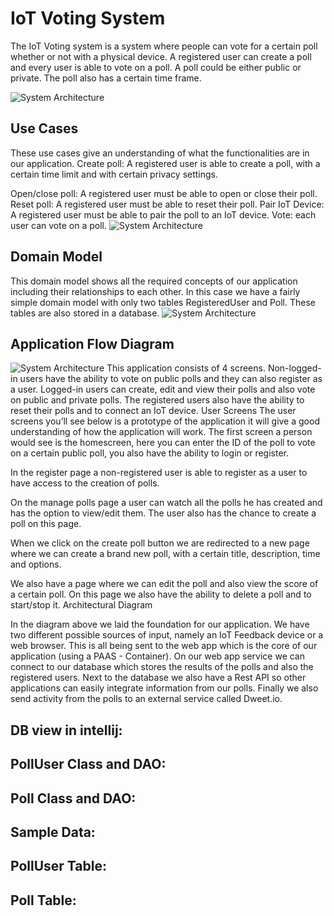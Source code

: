 # IoT Voting System
The IoT Voting system is a system where people can vote for a certain poll whether or not with a physical device. A registered user can create a poll and every user is able to vote on a poll. A poll could be either public or private. The poll also has a certain time frame.

![System Architecture](https://github.com/h578011/Dat250Oblig1/blob/master/Docs/SystemArchitecture.png?raw=true)

## Use Cases
These use cases give an understanding of what the functionalities are in our application.
Create poll: A registered user is able to create a poll, with a certain time limit and with certain privacy settings.

Open/close poll: A registered user must be able to open or close their poll.
Reset poll: A registered user must be able to reset their poll.
Pair IoT Device: A registered user must be able to pair the poll to an IoT device.
Vote: each user can vote on a poll.
![System Architecture](https://github.com/h578011/Dat250Oblig1/blob/master/Docs/UseCases.png?raw=true)

## Domain Model
This domain model shows all the required concepts of our application including their relationships to each other. In this case we have a fairly simple domain model with only two tables RegisteredUser and Poll. These tables are also stored in a database.
![System Architecture](https://github.com/h578011/Dat250Oblig1/blob/master/Docs/DomainModel.png?raw=true)
## Application Flow Diagram
![System Architecture](https://github.com/h578011/Dat250Oblig1/blob/master/Docs/WebApplicationFlow.png?raw=true)
This application consists of 4 screens. Non-logged-in users have the ability to vote on public polls and they can also register as a user. Logged-in users can create, edit and view their polls and also vote on public and private polls. The registered users also have the ability to reset their polls and to connect an IoT device.
User Screens
The user screens you’ll see below is a prototype of the application it will give a good understanding of how the application will work.
The first screen a person would see is the homescreen, here you can enter the ID of the poll to vote on a certain public poll, you also have the ability to login or register.


In the register page a non-registered user is able to register as a user to have access to the creation of polls.

On the manage polls page a user can watch all the polls he has created and has the option to view/edit them. The user also has the chance to create a poll on this page.

When we click on the create poll button we are redirected to a new page where we can create a brand new poll, with a certain title, description, time and options.

We also have a page where we can edit the poll and also view the score of a certain poll. On this page we also have the ability to delete a poll and to start/stop it.
Architectural Diagram

In the diagram above we laid the foundation for our application. We have two different possible sources of input, namely an IoT Feedback device or a web browser. This is all being sent to the web app which is the core of our application (using a PAAS - Container). On our web app service we can connect to our database which stores the results of the polls and also the registered users. Next to the database we also have a Rest API so other applications can easily integrate information from our polls. Finally we also send activity from the polls to an external service called Dweet.io.


## DB view in intellij:

## PollUser Class and DAO:

## Poll Class and DAO:


## Sample Data:

## PollUser Table:


## Poll Table:

